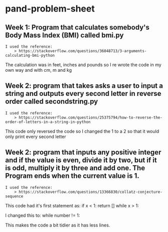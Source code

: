 # pand-problem-sheet

## Week 1: Program that calculates somebody's Body Mass Index (BMI) called bmi.py
    I used the reference:
        > https://stackoverflow.com/questions/36048713/3-arguments-calculating-bmi-python

The calculation was in feet, inches and pounds so I re wrote the code in my own way and with cm, m and kg

## Week 2: program that takes asks a user to input a string and outputs every second letter in reverse order called secondstring.py
    I used the reference:
        > https://stackoverflow.com/questions/25375794/how-to-reverse-the-order-of-letters-in-a-string-in-python

This code only reversed the code so I changed the 1 to a 2 so that it would only print every second letter

## Week 2: program that inputs any positive integer and if the value is even, divide it by two, but if it is odd, multiply it by three and add one. The Program ends when the current value is 1.
    I used the reference:
        > https://stackoverflow.com/questions/13366830/collatz-conjecture-sequence

This code had it's first statement as:
 if x < 1:
       return []
    while x > 1:

I changed this to:
 while number != 1:

 This makes the code a bit tidier as it has less lines.